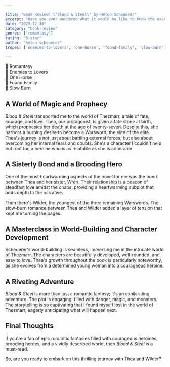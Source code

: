 ```yaml
---

title: "Book Review: \"Blood & Steel\" by Helen Scheuerer"
excerpt: "Have you ever wondered what it would be like to know the exact age you'll die? To carry the weight of that knowledge, yet still strive to achieve your dreams?"
date: "2023-12-30"
category: "book-review"
genres: ['romantasy']
rating: "5-star"
author: "helen-scheuerer"
tropes: ['enemies-to-lovers', 'one-horse', 'found-family', 'slow-burn']

---
```



📍 Romantasy  
📍 Enemies to Lovers  
📍 One Horse  
📍 Found Family  
📍 Slow Burn  
  

## A World of Magic and Prophecy
*Blood & Steel* transported me to the world of Thezmarr, a tale of fate, courage, and love. Thea, our protagonist, is given a fate stone at birth, which prophesies her death at the age of twenty-seven. Despite this, she harbors a burning desire to become a Warsword, the elite of the elite. Thea's journey is not just about battling external forces, but also about overcoming her internal fears and doubts. She's a character I couldn't help but root for, a heroine who is as relatable as she is admirable.


## A Sisterly Bond and a Brooding Hero
One of the most heartwarming aspects of the novel for me was the bond between Thea and her sister, Wren. Their relationship is a beacon of steadfast love amidst the chaos, providing a heartwarming subplot that adds depth to the narrative.

Then there's Wilder, the youngest of the three remaining Warswords. The slow-burn romance between Thea and Wilder added a layer of tension that kept me turning the pages.


## A Masterclass in World-Building and Character Development
Scheuerer's world-building is seamless, immersing me in the intricate world of Thezmarr. The characters are beautifully developed, well-rounded, and easy to love. Thea's growth throughout the book is particularly noteworthy, as she evolves from a determined young woman into a courageous heroine.


## A Riveting Adventure
*Blood & Steel* is more than just a romantic fantasy; it's an exhilarating adventure. The plot is engaging, filled with danger, magic, and monsters. The storytelling is so captivating that I found myself lost in the world of Thezmarr, eagerly anticipating what will happen next.


## Final Thoughts
If you're a fan of epic romantic fantasies filled with courageous heroines, brooding heroes, and a vividly described world, then *Blood & Steel* is a must-read.

So, are you ready to embark on this thrilling journey with Thea and Wilder?
